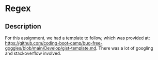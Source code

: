 # Regex

## Description

For this assignment, we had a template to follow, which was provided at: https://github.com/coding-boot-camp/bug-free-goggles/blob/main/Develop/gist-template.md. There was a lot of googling and stackoverflow involved.
